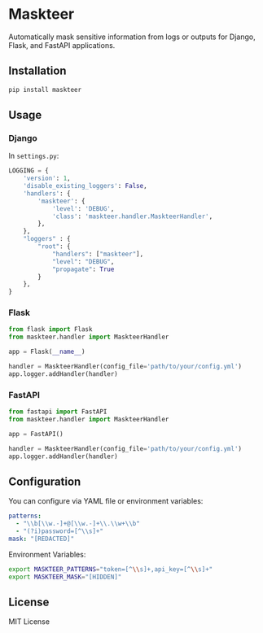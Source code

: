 # Maskteer

Automatically mask sensitive information from logs or outputs for Django, Flask, and FastAPI applications.


## Installation

```bash
pip install maskteer
```

## Usage

### Django

In `settings.py`:
```python
LOGGING = {
    'version': 1,
    'disable_existing_loggers': False,
    'handlers': {
        'maskteer': {
            'level': 'DEBUG',
            'class': 'maskteer.handler.MaskteerHandler',
        },
    },
    "loggers" : {
        "root": {
            "handlers": ["maskteer"], 
            "level": "DEBUG",
            "propagate": True
        }
    },
}
```


### Flask


```python
from flask import Flask
from maskteer.handler import MaskteerHandler

app = Flask(__name__)

handler = MaskteerHandler(config_file='path/to/your/config.yml')
app.logger.addHandler(handler)
```


### FastAPI

```python
from fastapi import FastAPI
from maskteer.handler import MaskteerHandler

app = FastAPI()

handler = MaskteerHandler(config_file='path/to/your/config.yml')
app.logger.addHandler(handler)
```

## Configuration

You can configure via YAML file or environment variables:
```yaml
patterns:
  - "\\b[\\w.-]+@[\\w.-]+\\.\\w+\\b"
  - "(?i)password=[^\\s]+"
mask: "[REDACTED]"
```

Environment Variables:
```bash
export MASKTEER_PATTERNS="token=[^\\s]+,api_key=[^\\s]+"
export MASKTEER_MASK="[HIDDEN]"
```

## License

MIT License
